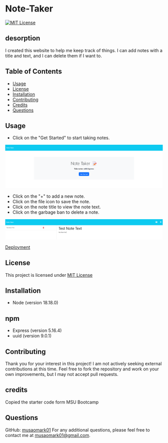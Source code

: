 # Note-Taker

[![MIT License](https://img.shields.io/badge/License-MIT-yellow.svg)](LICENSE)

## desorption
I created this website to help me keep track of things. I can add notes with a title and text, and I can delete them if I want to.

## Table of Contents
- [Usage](#usage)
- [License](#License)
- [Installation](#Installation)
- [Contributing](#Contributing)
- [Credits](#qCredits)
- [Questions](#questions)


## Usage
- Click on the "Get Started" to start taking notes.

<img src="./public/assets/images/Screenshot 2024-02-21 012748.png">

- Click on the "+" to add a new note.
- Click on the file icon to save the note.
- Click on the note title to view the note text.
- Click on the garbage ban to delete a note.

<img src="./public/assets/images/Screenshot 2024-02-21 004144.png">


[Deployment](https://musa-note-taker-3e1691beb09d.herokuapp.com/notes)

## License 
This project is licensed under [MIT License](License)

## Installation
- Node (version 18.18.0)

## npm
- Express (version 5.16.4)
- uuid (version 9.0.1)

## Contributing
Thank you for your interest in this project! I am not actively seeking external contributions at this time. Feel free to fork the repository and work on your own improvements, but I may not accept pull requests.

## credits  
Copied the starter code form MSU Bootcamp

## Questions
GitHub: [musaomark01](https://github.com/musaomark01 )
For any additional questions, please feel free to contact me at musaomark01@gmail.com.
